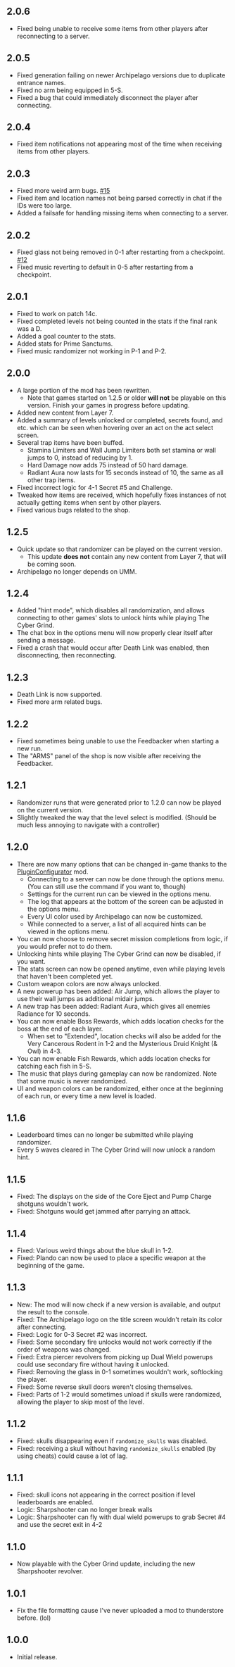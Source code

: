 ## 2.0.6

- Fixed being unable to receive some items from other players after reconnecting to a server.

## 2.0.5

- Fixed generation failing on newer Archipelago versions due to duplicate entrance names.
- Fixed no arm being equipped in 5-S.
- Fixed a bug that could immediately disconnect the player after connecting.

## 2.0.4

- Fixed item notifications not appearing most of the time when receiving items from other players.

## 2.0.3

- Fixed more weird arm bugs. [#15](https://github.com/TRPG0/ArchipelagoULTRAKILL/pull/15)
- Fixed item and location names not being parsed correctly in chat if the IDs were too large.
- Added a failsafe for handling missing items when connecting to a server.

## 2.0.2

- Fixed glass not being removed in 0-1 after restarting from a checkpoint. [#12](https://github.com/TRPG0/ArchipelagoULTRAKILL/pull/12)
- Fixed music reverting to default in 0-5 after restarting from a checkpoint.

## 2.0.1

- Fixed to work on patch 14c.
- Fixed completed levels not being counted in the stats if the final rank was a D.
- Added a goal counter to the stats.
- Added stats for Prime Sanctums.
- Fixed music randomizer not working in P-1 and P-2.

## 2.0.0

- A large portion of the mod has been rewritten.
	- Note that games started on 1.2.5 or older **will not** be playable on this version. Finish your games in progress before updating.
- Added new content from Layer 7.
- Added a summary of levels unlocked or completed, secrets found, and etc. which can be seen when hovering over an act on the act select screen.
- Several trap items have been buffed.
	- Stamina Limiters and Wall Jump Limiters both set stamina or wall jumps to 0, instead of reducing by 1.
	- Hard Damage now adds 75 instead of 50 hard damage.
	- Radiant Aura now lasts for 15 seconds instead of 10, the same as all other trap items.
- Fixed incorrect logic for 4-1 Secret #5 and Challenge.
- Tweaked how items are received, which hopefully fixes instances of not actually getting items when sent by other players.
- Fixed various bugs related to the shop.

## 1.2.5

- Quick update so that randomizer can be played on the current version.
	- This update **does not** contain any new content from Layer 7, that will be coming soon.
- Archipelago no longer depends on UMM.

## 1.2.4

- Added "hint mode", which disables all randomization, and allows connecting to other games' slots to unlock hints while playing The Cyber Grind.
- The chat box in the options menu will now properly clear itself after sending a message.
- Fixed a crash that would occur after Death Link was enabled, then disconnecting, then reconnecting.

## 1.2.3

- Death Link is now supported.
- Fixed more arm related bugs.

## 1.2.2

- Fixed sometimes being unable to use the Feedbacker when starting a new run.
- The "ARMS" panel of the shop is now visible after receiving the Feedbacker.

## 1.2.1

- Randomizer runs that were generated prior to 1.2.0 can now be played on the current version.
- Slightly tweaked the way that the level select is modified. (Should be much less annoying to navigate with a controller)

## 1.2.0

- There are now many options that can be changed in-game thanks to the [PluginConfigurator](https://thunderstore.io/c/ultrakill/p/EternalsTeam/PluginConfigurator/) mod.
    - Connecting to a server can now be done through the options menu. (You can still use the command if you want to, though)
    - Settings for the current run can be viewed in the options menu.
    - The log that appears at the bottom of the screen can be adjusted in the options menu.
    - Every UI color used by Archipelago can now be customized.
    - While connected to a server, a list of all acquired hints can be viewed in the options menu.
- You can now choose to remove secret mission completions from logic, if you would prefer not to do them.
- Unlocking hints while playing The Cyber Grind can now be disabled, if you want.
- The stats screen can now be opened anytime, even while playing levels that haven't been completed yet.
- Custom weapon colors are now always unlocked.
- A new powerup has been added: Air Jump, which allows the player to use their wall jumps as additional midair jumps.
- A new trap has been added: Radiant Aura, which gives all enemies Radiance for 10 seconds.
- You can now enable Boss Rewards, which adds location checks for the boss at the end of each layer.
    - When set to "Extended", location checks will also be added for the Very Cancerous Rodent in 1-2 and the Mysterious Druid Knight (& Owl) in 4-3.
- You can now enable Fish Rewards, which adds location checks for catching each fish in 5-S.
- The music that plays during gameplay can now be randomized. Note that some music is never randomized.
- UI and weapon colors can be randomized, either once at the beginning of each run, or every time a new level is loaded.

## 1.1.6

- Leaderboard times can no longer be submitted while playing randomizer.
- Every 5 waves cleared in The Cyber Grind will now unlock a random hint.

## 1.1.5

- Fixed: The displays on the side of the Core Eject and Pump Charge shotguns wouldn't work.
- Fixed: Shotguns would get jammed after parrying an attack.

## 1.1.4

- Fixed: Various weird things about the blue skull in 1-2.
- Fixed: Plando can now be used to place a specific weapon at the beginning of the game.

## 1.1.3

- New: The mod will now check if a new version is available, and output the result to the console.
- Fixed: The Archipelago logo on the title screen wouldn't retain its color after connecting.
- Fixed: Logic for 0-3 Secret #2 was incorrect.
- Fixed: Some secondary fire unlocks would not work correctly if the order of weapons was changed.
- Fixed: Extra piercer revolvers from picking up Dual Wield powerups could use secondary fire without having it unlocked.
- Fixed: Removing the glass in 0-1 sometimes wouldn't work, softlocking the player.
- Fixed: Some reverse skull doors weren't closing themselves.
- Fixed: Parts of 1-2 would sometimes unload if skulls were randomized, allowing the player to skip most of the level.

## 1.1.2

- Fixed: skulls disappearing even if `randomize_skulls` was disabled.
- Fixed: receiving a skull without having `randomize_skulls` enabled (by using cheats) could cause a lot of lag.


## 1.1.1

- Fixed: skull icons not appearing in the correct position if level leaderboards are enabled.
- Logic: Sharpshooter can no longer break walls
- Logic: Sharpshooter can fly with dual wield powerups to grab Secret #4 and use the secret exit in 4-2


## 1.1.0

- Now playable with the Cyber Grind update, including the new Sharpshooter revolver.


## 1.0.1

- Fix the file formatting cause I've never uploaded a mod to thunderstore before. (lol)


## 1.0.0

- Initial release.